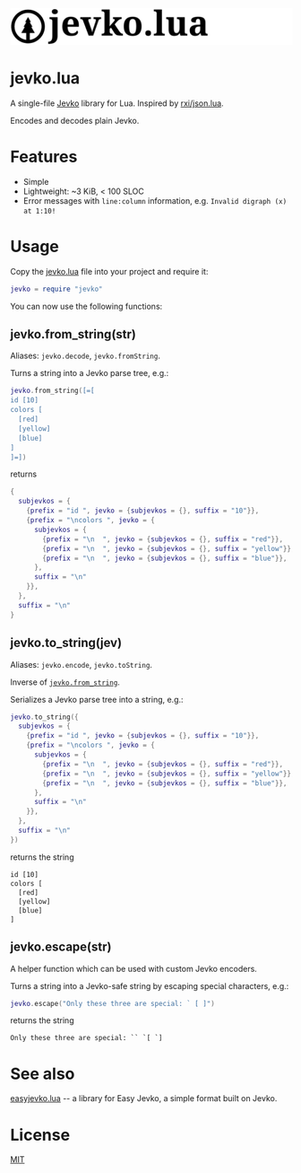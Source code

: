 ![jevko.lua logo](logo.svg)

# jevko.lua

A single-file [Jevko](https://jevko.org) library for Lua. Inspired by [rxi/json.lua](https://github.com/rxi/json.lua).

Encodes and decodes plain Jevko.

# Features

* Simple
* Lightweight: ~3 KiB, < 100 SLOC
* Error messages with `line:column` information, e.g. `Invalid digraph (x) at 1:10!`

# Usage

Copy the [jevko.lua](jevko.lua?raw=1) file into your project and require it:

```lua
jevko = require "jevko"
```

You can now use the following functions:

## jevko.from_string(str)

Aliases: `jevko.decode`, `jevko.fromString`.

Turns a string into a Jevko parse tree, e.g.:

```lua
jevko.from_string([=[
id [10]
colors [
  [red]
  [yellow]
  [blue]
]
]=])
```

returns

```lua
{
  subjevkos = {
    {prefix = "id ", jevko = {subjevkos = {}, suffix = "10"}},
    {prefix = "\ncolors ", jevko = {
      subjevkos = {
        {prefix = "\n  ", jevko = {subjevkos = {}, suffix = "red"}},
        {prefix = "\n  ", jevko = {subjevkos = {}, suffix = "yellow"}},
        {prefix = "\n  ", jevko = {subjevkos = {}, suffix = "blue"}},
      },
      suffix = "\n"
    }},
  },
  suffix = "\n"
}
```

## jevko.to_string(jev)

Aliases: `jevko.encode`, `jevko.toString`.

Inverse of [`jevko.from_string`](#jevkofrom_stringstr).

Serializes a Jevko parse tree into a string, e.g.:

```lua
jevko.to_string({
  subjevkos = {
    {prefix = "id ", jevko = {subjevkos = {}, suffix = "10"}},
    {prefix = "\ncolors ", jevko = {
      subjevkos = {
        {prefix = "\n  ", jevko = {subjevkos = {}, suffix = "red"}},
        {prefix = "\n  ", jevko = {subjevkos = {}, suffix = "yellow"}},
        {prefix = "\n  ", jevko = {subjevkos = {}, suffix = "blue"}},
      },
      suffix = "\n"
    }},
  },
  suffix = "\n"
})
```

returns the string

```
id [10]
colors [
  [red]
  [yellow]
  [blue]
]

```

## jevko.escape(str)

A helper function which can be used with custom Jevko encoders.

Turns a string into a Jevko-safe string by escaping special characters, e.g.:

```lua
jevko.escape("Only these three are special: ` [ ]")
```

returns the string

```
Only these three are special: `` `[ `]
```

# See also

[easyjevko.lua](https://github.com/jevko/easyjevko.lua) -- a library for Easy Jevko, a simple format built on Jevko.

# License

[MIT](LICENSE)